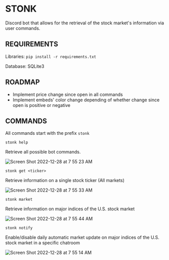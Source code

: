 # STONK

Discord bot that allows for the retrieval of the stock market's information via user commands.

## REQUIREMENTS

Libraries: `pip install -r requirements.txt`

Database: SQLite3

## ROADMAP
- Implement price change since open in all commands
- Implement embeds' color change depending of whether change since open is positive or negative

## COMMANDS
All commands start with the prefix `stonk`

`stonk help`

Retrieve all possible bot commands.

![Screen Shot 2022-12-28 at 7 55 23 AM](https://user-images.githubusercontent.com/112342947/209816158-cea4084c-4f61-4f24-bcc4-4f82b1ca8116.png)

`stonk get <ticker>`

Retrieve information on a single stock ticker (All markets)

![Screen Shot 2022-12-28 at 7 55 33 AM](https://user-images.githubusercontent.com/112342947/209816385-04c75fa5-6b14-4ec1-be70-ec43f8b03ff3.png)

`stonk market`

Retrieve information on major indices of the U.S. stock market

![Screen Shot 2022-12-28 at 7 55 44 AM](https://user-images.githubusercontent.com/112342947/209816402-24b6e059-c736-4634-9202-9a06ef65bdab.png)

`stonk notify`

Enable/disable daily automatic market update on major indices of the U.S. stock market in a specific chatroom

![Screen Shot 2022-12-28 at 7 55 14 AM](https://user-images.githubusercontent.com/112342947/209816417-912bdbe5-b2fa-4734-9c74-7e96ee9eec89.png)

